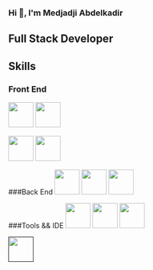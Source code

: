 ### Hi 👋, l'm Medjadji Abdelkadir
## Full Stack Developer
## Skills
### Front End
[<img src="https://www.vectorlogo.zone/logos/w3_html5/w3_html5-icon.svg" width="50px" height="50px">](https://developer.mozilla.org/en-US/docs/Web/HTML)
[<img src="https://www.vectorlogo.zone/logos/w3_css/w3_css-icon.svg" width="50px" height="50px">](https://developer.mozilla.org/en-US/docs/Web/CSS)

[<img src="https://www.vectorlogo.zone/logos/tailwindcss/tailwindcss-icon.svg"  width="50px" height="50px">](https://tailwindcss.com)
[<img src="https://www.vectorlogo.zone/logos/getbootstrap/getbootstrap-icon.svg"  width="50px" height="50px">](https://getbootstrap.com)


###Back End 
[<img src="https://www.vectorlogo.zone/logos/php/php-icon.svg"  width="50px" height="50px">](https://www.php.net)
[<img src="https://www.vectorlogo.zone/logos/mysql/mysql-official.svg"  width="50px" height="50px">](https://www.mysql.com)
[<img src="https://www.vectorlogo.zone/logos/laravel/laravel-icon.svg"  width="50px" height="50px">](https://laravel.com)


###Tools && IDE 
[<img src="https://www.vectorlogo.zone/logos/visualstudio_code/visualstudio_code-icon.svg"  width="50px" height="50px">](https://code.visualstudio.com)
[<img src="https://www.vectorlogo.zone/logos/getpostman/getpostman-icon.svg"  width="50px" height="50px">](https://www.postman.com)
[<img src="https://www.vectorlogo.zone/logos/git-scm/git-scm-icon.svg"  width="50px" height="50px">](https://git-scm.com)

[<img src=""  width="50px" height="50px">]()

<!--
**MedjadjiAbdelkadir/MedjadjiAbdelkadir** is a ✨ _special_ ✨ repository because its `README.md` (this file) appears on your GitHub profile.

## My Content :

Here are some ideas to get you started:

- 🔭 I’m currently working on ...
- 🌱 I’m currently learning ...
- 👯 I’m looking to collaborate on ...
- 🤔 I’m looking for help with ...
- 💬 Ask me about ...
- 📫 How to reach me: ...
- 😄 Pronouns: ...
- ⚡ Fun fact: ...
-->
